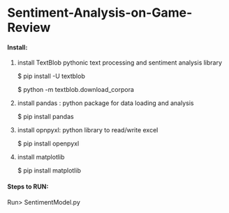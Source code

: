 # Sentiment-Analysis-on-Game-Review

#### Install:
1. install TextBlob pythonic text processing and sentiment analysis library

    $ pip install -U textblob
    
    $ python -m textblob.download_corpora

2. install pandas : python package for data loading and analysis

    $ pip install pandas

3. install opnpyxl: python library to read/write excel

    $ pip install openpyxl

4. install matplotlib

    $ pip install matplotlib
    
#### Steps to RUN:
Run> SentimentModel.py
